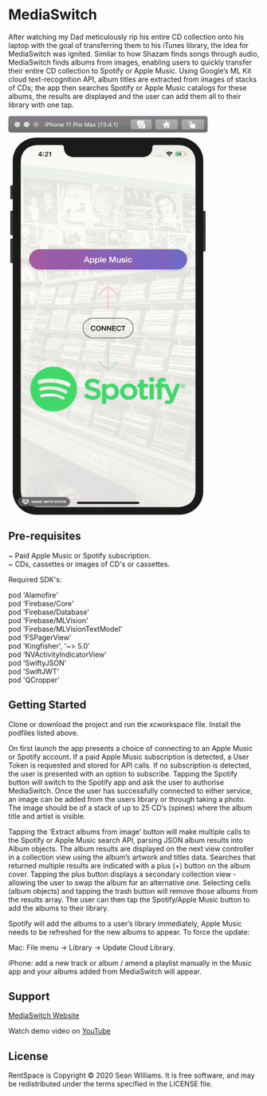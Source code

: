 # MediaSwitch

After watching my Dad meticulously rip his entire CD collection onto his laptop with the goal of transferring them to his iTunes library, the idea for MediaSwitch was ignited. Similar to how Shazam finds songs through audio, MediaSwitch finds albums from images, enabling users to quickly transfer their entire CD collection to Spotify or Apple Music. Using Google’s ML Kit cloud text-recognition API, album titles are extracted from images of stacks of CDs; the app then searches Spotify or Apple Music catalogs for these albums, the results are displayed and the user can add them all to their library with one tap.

<img align="center" src="gifs/gif1.gif" data-canonical-src="gifs/gif1.gif" width="400" height="800" />

## Pre-requisites

~ Paid Apple Music or Spotify subscription.     
~ CDs, cassettes or images of CD's or cassettes.        

Required SDK's:

  pod 'Alamofire'     
  pod 'Firebase/Core'     
  pod 'Firebase/Database'     
  pod 'Firebase/MLVision'       
  pod 'Firebase/MLVisionTextModel'      
  pod 'FSPagerView'     
  pod 'Kingfisher', '~> 5.0'      
  pod 'NVActivityIndicatorView'     
  pod 'SwiftyJSON'      
  pod 'SwiftJWT'    
  pod 'QCropper'    
  

## Getting Started
Clone or download the project and run the xcworkspace file. Install the podfiles listed above. 

On first launch the app presents a choice of connecting to an Apple Music or Spotify account. If a paid Apple Music subscription is detected, a User Token is requested and stored for API calls. If no subscription is detected, the user is presented with an option to subscribe. Tapping the Spotify button will switch to the Spotify app and ask the user to authorise MediaSwitch. Once the user has successfully connected to either service, an image can be added from the users library or through taking a photo. The image should be of a stack of up to 25 CD’s (spines) where the album title and artist is visible. 

Tapping the ‘Extract albums from image’ button will make multiple calls to the Spotify or Apple Music search API, parsing JSON album results into Album objects. The album results are displayed on the next view controller in a collection view using the album’s artwork and titles data. Searches that returned multiple results are indicated with a plus (+) button on the album cover. Tapping the plus button displays a secondary collection view - allowing the user to swap the album for an alternative one. Selecting cells (album objects) and tapping the trash button will remove those albums from the results array. The user can then tap the Spotify/Apple Music button to add the albums to their library. 

Spotify will add the albums to a user’s library immediately, Apple Music needs to be refreshed for the new albums to appear. To force the update:

Mac: File menu -> Library -> Update Cloud Library.
                
iPhone: add a new track or album / amend a playlist manually in the Music app and your albums added from MediaSwitch will appear.


## Support
[MediaSwitch Website](https://wilmslo.wixsite.com/mediaswitch)

Watch demo video on [YouTube](https://www.youtube.com/watch?v=44AcKI1WNXg&feature=youtu.be)

## License
RentSpace is Copyright © 2020 Sean Williams. It is free software, and may be redistributed under the terms specified in the LICENSE file.
